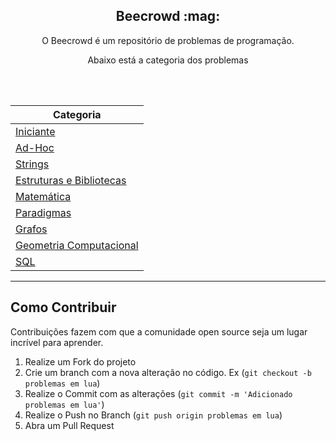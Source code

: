 <h2 align="center">
    Beecrowd :mag:
</h2>

<p align="center">O Beecrowd é um repositório de problemas de programação.</p>
<p align="center">Abaixo está a categoria dos problemas</p>
<br><br>

| Categoria                                               |
| ------------------------------------------------------- |
| [Iniciante](./1-Iniciante/)                             |
| [Ad-Hoc](./2-AD-HOC/)                                   |
| [Strings](./3-Strings/)                                 |
| [Estruturas e Bibliotecas](./4-Estruturas-Bibliotecas/) |
| [Matemática](./5-Matematica/)                           |
| [Paradigmas](./6-Paradigmas/)                           |
| [Grafos](./7-Grafos/)                                   |
| [Geometria Computacional](./8-Geometria-Computacional/) |
| [SQL](./9-SQL/)                                         |

---
## Como Contribuir

Contribuições fazem com que a comunidade open source seja um lugar incrível para aprender.

1. Realize um Fork do projeto
2. Crie um branch com a nova alteração no código. Ex (`git checkout -b problemas em lua`)
3. Realize o Commit com as alterações (`git commit -m 'Adicionado problemas em lua'`)
4. Realize o Push no Branch (`git push origin problemas em lua`)
5. Abra um Pull Request
